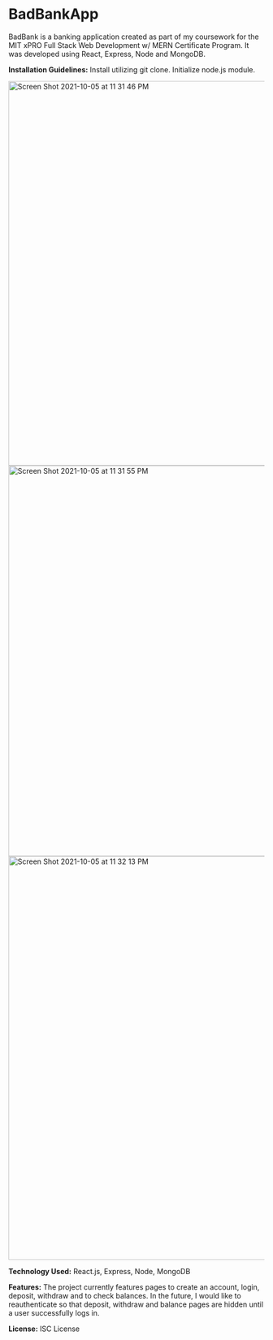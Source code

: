 # BadBankApp
BadBank is a banking application created as part of my coursework for the MIT xPRO Full Stack Web Development w/ MERN Certificate Program. It was developed using React, Express, Node and MongoDB.

**Installation Guidelines:** Install utilizing git clone. Initialize node.js module.

<img width="757" alt="Screen Shot 2021-10-05 at 11 31 46 PM" src="https://user-images.githubusercontent.com/45735996/136136813-97132379-d449-4ccd-96bc-223976e5041c.png">

<img width="769" alt="Screen Shot 2021-10-05 at 11 31 55 PM" src="https://user-images.githubusercontent.com/45735996/136136820-b204c1d9-f0dc-4b77-942f-c81866c6862f.png">

<img width="795" alt="Screen Shot 2021-10-05 at 11 32 13 PM" src="https://user-images.githubusercontent.com/45735996/136136826-e3a85d2f-79c3-4b9b-98a2-7001fdd7b794.png">

**Technology Used:** React.js, Express, Node, MongoDB 

**Features:** The project currently features pages to create an account, login, deposit, withdraw and to check balances. In the future, I would like to reauthenticate so that deposit, withdraw and balance pages are hidden until a user successfully logs in.

**License:** ISC License
